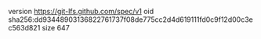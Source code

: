 version https://git-lfs.github.com/spec/v1
oid sha256:dd93448903136822761737f08de775cc2d4d619111fd0c9f12d00c3ec563d821
size 647
